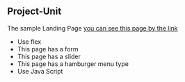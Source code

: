 ## Project-Unit
The sample Landing Page [you can see this page by the link]([[[https://dariya105.github.io/Project-Unit/](https://dariya105.github.io/Project-Unit/)](https://dariya105.github.io/Project-Unit/)](https://dariya105.github.io/Project-Unit/))
- Use flex
- This page has a form
- This page has a slider
- This page has a hamburger menu type
- Use Java Script
